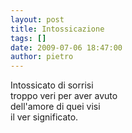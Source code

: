 ```yaml
---
layout: post
title: Intossicazione
tags: []
date: 2009-07-06 18:47:00
author: pietro
---
```

Intossicato di sorrisi<br/>troppo veri per aver avuto<br/>dell'amore di quei visi<br/>il ver significato.

